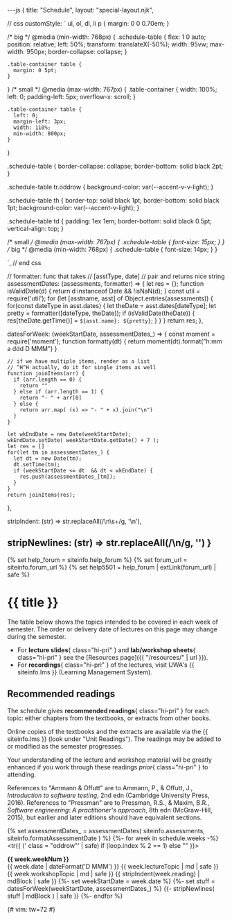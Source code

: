 ---js
{
  title: "Schedule",
  layout: "special-layout.njk",

  // css
  customStyle:  `
  ul, ol, dl, li p {
    margin: 0 0 0.70em;
  }

  /* big */
  @media (min-width: 768px) {
    .schedule-table {
      flex: 1 0 auto;
      position: relative;
      left: 50%;
      transform: translateX(-50%);
      width: 95vw;
      max-width: 950px;
      border-collapse: collapse;
    }

    .table-container table {
      margin: 0 5pt;
    }
  }
  /* small */
  @media (max-width: 767px) {
    .table-container {
      width: 100%;
      left: 0;
      padding-left: 5px;
      overflow-x: scroll;
    }

    .table-container table {
      left: 0;
      margin-left: 3px;
      width: 110%;
      min-width: 800px;
    }
  }



  .schedule-table {
    border-collapse: collapse;
    border-bottom: solid black 2pt;
  }

  .schedule-table tr.oddrow {
    background-color: var(--accent-v-v-light);
  }

  .schedule-table th {
    border-top: solid black 1pt;
    border-bottom: solid black 1pt;
    background-color: var(--accent-v-light);
  }

  .schedule-table td
  {
    padding: 1ex 1em;
    border-bottom: solid black 0.5pt;
    vertical-align: top;
  }

  /* small */
  @media (max-width: 767px) {
    .schedule-table {
      font-size: 15px;
    }
  }
  /* big */
  @media (min-width: 768px) {
    .schedule-table {
      font-size: 14px;
    }
  }

  `,
  // end css

  // formatter: func that takes
  //    [asstType, date]
  // pair and returns nice string
  assessmentDates: (assessments, formatter) => {
    let res = {};
    function isValidDate(d) {
      return d instanceof Date && !isNaN(d);
    }
    const util = require('util');
    for (let [asstname, asst] of Object.entries(assessments)) {
      for(const dateType in asst.dates) {
        let theDate = asst.dates[dateType];
        let pretty  = formatter([dateType, theDate]);
        if (isValidDate(theDate)) {
          res[theDate.getTime()] = `${asst.name}: ${pretty}`;
        }
      }
    }
    return res;
  },

  datesForWeek: (weekStartDate, assessmentDates_) => {
    const moment  = require('moment');
    function formatty(dt) {
      return moment(dt).format("h:mm a ddd D MMM")
    }

    // if we have multiple items, render as a list
    // ^H^H actually, do it for single items as well
    function joinItems(arr) {
      if (arr.length == 0) {
        return ""
      } else if (arr.length == 1) {
        return "- " + arr[0]
      } else {
        return arr.map( (x) => "- " + x).join("\n")
      }
    }

    let wkEndDate = new Date(weekStartDate);
    wkEndDate.setDate( weekStartDate.getDate() + 7 );
    let res = []
    for(let tm in assessmentDates_) {
      let dt = new Date(tm);
      dt.setTime(tm);
      if (weekStartDate <= dt  && dt < wkEndDate) {
        res.push(assessmentDates_[tm]);
      }
    }
    return joinItems(res);
  },

  stripIndent: (str) =>
    str.replaceAll(/\n\s+/g, '\n'),

  stripNewlines: (str) =>
    str.replaceAll(/\n/g, '')
}
---

{% set help_forum = siteinfo.help_forum %}
{% set forum_url  = siteinfo.forum_url %}
{% set help5501   = help_forum | extLink(forum_url) | safe %}


<!--!
<main>
<div class="page">
!-->

# {{ title }}

The table below shows the topics intended to be covered in
each week of semester.
The order or delivery date of
lectures on this page may change during the semester.

- For **lecture slides**{ class="hi-pri" } and
  **lab/workshop sheets**{ class="hi-pri" }
  see the [Resources page]({{ "/resources/" | url }}).
- For **recordings**{ class="hi-pri" } of the lectures,
  visit UWA's {{ siteinfo.lms }} (Learning
  Management System).

## Recommended readings

The schedule gives **recommended readings**{ class="hi-pri" }
for each topic: either chapters from the textbooks, or extracts
from other books.

Online copies of the textbooks and the extracts are available via
the {{ siteinfo.lms }} (look under "Unit Readings").
The
readings may be added to or modified as the semester progresses.

Your understanding of the lecture and workshop
material will be greatly enhanced if you work through these readings
*prior*{ class="hi-pri" } to attending.

References to
"Ammann & Offutt" are to Ammann, P., & Offutt, J., *Introduction to
software testing*, 2nd edn (Cambridge University Press, 2016).
References to "Pressman" are to Pressman, R.S., & Maxim, B.R., *Software
engineering: A practitioner's approach*, 8th edn (McGraw-Hill, 2015),
but earlier and later editions should have equivalent sections.

[unit-readings]: https://www.unitreadings.library.uwa.edu.au/leganto/readinglist/lists/13685908730002101


<!--!
</div>
!-->



<!--!
<div class="table-container">

<table class="schedule-table" >
<colgroup>
<col style="width: 10%;">
<col style="width: 16%">
<col style="width: 14%">
<col style="width: 47%">
<col style="width: 21%">
</colgroup>
<tbody>
<tr>
<th>
  Week
</th>
<th>
 Lecture
</th>
<th>
 Lab/workshop
</th>
<th>
  Reading
</th>
<th>
 Assessment
</th>
</tr>
!-->

{% set assessmentDates_  = assessmentDates( siteinfo.assessments, siteinfo.formatAssessmentDate ) %}
{%- for week in schedule.weeks -%}
<tr{{ (' class = "oddrow"' | safe) if (loop.index % 2 == 1) else "" }}>
  <td style="text-align: center;">
   <strong>{{ week.weekNum        }}</strong>
   <br/>
   {{ week.date | dateFormat('D MMM') }}
  </td>
  <td>{{ week.lectureTopic      | md | safe }}</td>
  <td>{{ week.workshopTopic     | md | safe }}</td>
  <td>{{ stripIndent(week.reading)  | mdBlock | safe }}</td>
  <td>
    {%- set weekStartDate = week.date %}
    {%- set stuff = datesForWeek(weekStartDate, assessmentDates_) %}
    {{- stripNewlines( stuff | mdBlock ) | safe  }}
  </td>
</tr>
{%- endfor %}



<!--!
</tbody>
</table>

</div>
!-->



<!--!
</main>
!-->

{# vim: tw=72
#}
